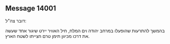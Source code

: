 ## Message 14001

דובר צה"ל:

בהמשך להתרעות שהופעלו במרחב יהודה וים המלח, חיל האוויר יירט שיגור אחד שעשה את דרכו מכיוון תימן טרם חצייתו לשטח הארץ.

